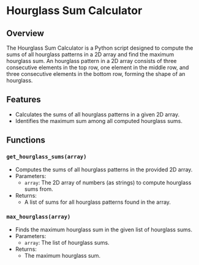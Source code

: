 # Hourglass Sum Calculator

## Overview

The Hourglass Sum Calculator is a Python script designed to compute the sums of all hourglass patterns in a 2D array and find the maximum hourglass sum. An hourglass pattern in a 2D array consists of three consecutive elements in the top row, one element in the middle row, and three consecutive elements in the bottom row, forming the shape of an hourglass.

## Features

- Calculates the sums of all hourglass patterns in a given 2D array.
- Identifies the maximum sum among all computed hourglass sums.

## Functions

### `get_hourglass_sums(array)`

- Computes the sums of all hourglass patterns in the provided 2D array.
- Parameters:
  - `array`: The 2D array of numbers (as strings) to compute hourglass sums from.
- Returns:
  - A list of sums for all hourglass patterns found in the array.

### `max_hourglass(array)`

- Finds the maximum hourglass sum in the given list of hourglass sums.
- Parameters:
  - `array`: The list of hourglass sums.
- Returns:
  - The maximum hourglass sum.
